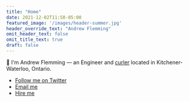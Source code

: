 ```yaml
---
title: "Home"
date: 2021-12-02T11:50-05:00
featured_image: '/images/header-summer.jpg'
header_override_text: "Andrew Flemming"
omit_header_text: false
omit_title_text: true
draft: false
---
```

👋 I'm Andrew Flemming — an Engineer and [curler](https://andrewflemming.net/curling/) located in Kitchener-Waterloo, Ontario.

- [Follow me on Twitter](http://twitter.com/aflemm)
- [Email me](mailto:contact@andrewflemming.net)
- [Hire me](https://www.linkedin.com/in/andrew-flemming-aab98731/)
